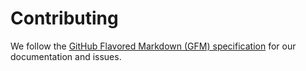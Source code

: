 # Contributing

We follow the [GitHub Flavored Markdown (GFM) specification](https://github.github.com/gfm/) for our documentation and issues.